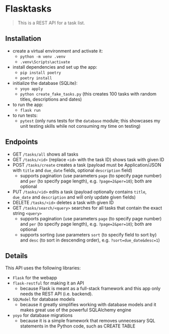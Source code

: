 # Flasktasks

> This is a REST API for a task list.

## Installation
- create a virtual environment and activate it:
    - `python -m venv .venv`
    - `.venv\Scripts\activate`
- install dependencies and set up the app:
    - `pip install poetry`
    - `poetry install`
- initialize the database (SQLite):
    - `yoyo apply`
    - `python create_fake_tasks.py` (this creates 100 tasks with random titles, descriptions and dates)
- to run the app:
    - `flask run`
- to run tests:
    - `pytest` (only runs tests for the `database` module; this showcases my unit testing skills while not consuming my time on testing)

## Endpoints
- GET `/tasks/all` shows all tasks
- GET `/tasks/<id>` (replace `<id>` with the task ID) shows task with given ID
- POST `/tasks/create` creates a task (payload must be Application/JSON with `title` and `due_date` fields, optional `description` field)
    - supports pagination (use parameters `page` (to specify page number) and `per` (to specify page length), e.g. `?page=2&per=10`); both are optional
- PUT `/tasks/<id>` edits a task (payload optionally contains `title`, `due_date` and `description` and will only update given fields)
- DELETE `/tasks/<id>` deletes a task with given ID
- GET `/tasks/search/<query>` searches for all tasks that contain the exact string `<query>`
    - supports pagination (use parameters `page` (to specify page number) and `per` (to specify page length), e.g. `?page=2&per=10`); both are optional
    - supports sorting (use parameters `sort` (to specify field to sort by) and `desc` (to sort in descending order), e.g. `?sort=due_date&desc=1`)

## Details
This API uses the following libraries:
- `Flask` for the webapp
- `flask-restful` for making it an API
    - because Flask is meant as a full-stack framework and this app only needs the REST API (i.e. backend).
- `SQLModel` for database models
    - because it greatly simplifies working with database models and it makes great use of the powerful SQLAlchemy engine
- `yoyo` for database migrations
    - because it is a simple framework that removes unnecessary SQL statements in the Python code, such as CREATE TABLE